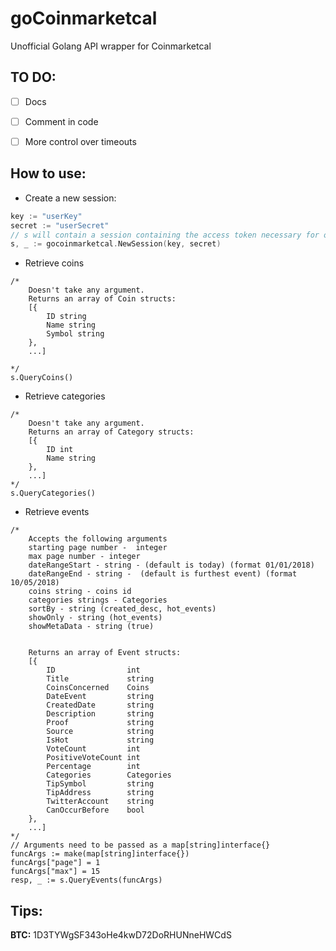 # goCoinmarketcal
Unofficial Golang API wrapper for Coinmarketcal

## TO DO:  
- [ ] Docs
- [ ] Comment in code
- [ ] More control over timeouts


## How to use:

- Create a new session:
```go
key := "userKey"
secret := "userSecret"
// s will contain a session containing the access token necessary for other queries.
s, _ := gocoinmarketcal.NewSession(key, secret)
```

- Retrieve coins
```
/*
    Doesn't take any argument.
    Returns an array of Coin structs:
    [{
        ID string
        Name string
        Symbol string
    },
    ...]

*/
s.QueryCoins()
```

- Retrieve categories
```
/*
    Doesn't take any argument.
    Returns an array of Category structs:
    [{
        ID int
        Name string
    },
    ...]
*/
s.QueryCategories()
```

- Retrieve events
```
/*
    Accepts the following arguments
	starting page number -  integer
	max page number - integer
	dateRangeStart - string - (default is today) (format 01/01/2018)
	dateRangeEnd - string -  (default is furthest event) (format 10/05/2018)
	coins string - coins id
	categories strings - Categories
	sortBy - string (created_desc, hot_events)
	showOnly - string (hot_events)
	showMetaData - string (true)
        

    Returns an array of Event structs:
    [{
    	ID                int
	    Title             string
	    CoinsConcerned    Coins
	    DateEvent         string
	    CreatedDate       string
	    Description       string
	    Proof             string
	    Source            string
	    IsHot             string
	    VoteCount         int
	    PositiveVoteCount int
	    Percentage        int
	    Categories        Categories
	    TipSymbol         string
	    TipAddress        string
	    TwitterAccount    string
        CanOccurBefore    bool
    },
    ...]
*/
// Arguments need to be passed as a map[string]interface{}
funcArgs := make(map[string]interface{})
funcArgs["page"] = 1
funcArgs["max"] = 15
resp, _ := s.QueryEvents(funcArgs)
```

## Tips:  
**BTC:** 1D3TYWgSF343oHe4kwD72DoRHUNneHWCdS